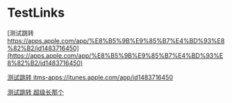 # TestLinks

[测试跳转 https://apps.apple.com/app/%E8%B5%9B%E9%85%B7%E4%BD%93%E8%82%B2/id1483716450](https://apps.apple.com/app/%E8%B5%9B%E9%85%B7%E4%BD%93%E8%82%B2/id1483716450)

[测试跳转 itms-apps://itunes.apple.com/app/id1483716450](itms-apps://itunes.apple.com/app/id1483716450)

[测试跳转 超级长那个](https://apps.apple.com/cn/app/%E8%B5%9B%E9%85%B7%E4%BD%93%E8%82%B2-%E8%B6%B3%E7%90%83%E6%AF%94%E5%88%86%E9%A2%84%E6%B5%8B%E7%9B%B4%E6%92%AD/id1483716450)
